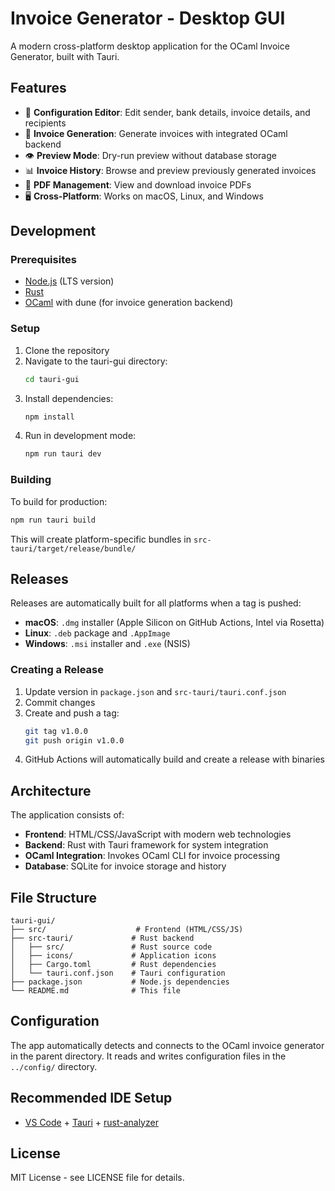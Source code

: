 # Invoice Generator - Desktop GUI

A modern cross-platform desktop application for the OCaml Invoice Generator, built with Tauri.

## Features

- 📝 **Configuration Editor**: Edit sender, bank details, invoice details, and recipients
- 🚀 **Invoice Generation**: Generate invoices with integrated OCaml backend
- 👁️ **Preview Mode**: Dry-run preview without database storage
- 📊 **Invoice History**: Browse and preview previously generated invoices
- 💾 **PDF Management**: View and download invoice PDFs
- 🖥️ **Cross-Platform**: Works on macOS, Linux, and Windows

## Development

### Prerequisites

- [Node.js](https://nodejs.org/) (LTS version)
- [Rust](https://rustup.rs/)
- [OCaml](https://ocaml.org/) with dune (for invoice generation backend)

### Setup

1. Clone the repository
2. Navigate to the tauri-gui directory:
   ```bash
   cd tauri-gui
   ```
3. Install dependencies:
   ```bash
   npm install
   ```
4. Run in development mode:
   ```bash
   npm run tauri dev
   ```

### Building

To build for production:

```bash
npm run tauri build
```

This will create platform-specific bundles in `src-tauri/target/release/bundle/`

## Releases

Releases are automatically built for all platforms when a tag is pushed:

- **macOS**: `.dmg` installer (Apple Silicon on GitHub Actions, Intel via Rosetta)
- **Linux**: `.deb` package and `.AppImage`
- **Windows**: `.msi` installer and `.exe` (NSIS)

### Creating a Release

1. Update version in `package.json` and `src-tauri/tauri.conf.json`
2. Commit changes
3. Create and push a tag:
   ```bash
   git tag v1.0.0
   git push origin v1.0.0
   ```
4. GitHub Actions will automatically build and create a release with binaries

## Architecture

The application consists of:

- **Frontend**: HTML/CSS/JavaScript with modern web technologies
- **Backend**: Rust with Tauri framework for system integration
- **OCaml Integration**: Invokes OCaml CLI for invoice processing
- **Database**: SQLite for invoice storage and history

## File Structure

```
tauri-gui/
├── src/                    # Frontend (HTML/CSS/JS)
├── src-tauri/             # Rust backend
│   ├── src/               # Rust source code
│   ├── icons/             # Application icons
│   ├── Cargo.toml         # Rust dependencies
│   └── tauri.conf.json    # Tauri configuration
├── package.json           # Node.js dependencies
└── README.md              # This file
```

## Configuration

The app automatically detects and connects to the OCaml invoice generator in the parent directory. It reads and writes configuration files in the `../config/` directory.

## Recommended IDE Setup

- [VS Code](https://code.visualstudio.com/) + [Tauri](https://marketplace.visualstudio.com/items?itemName=tauri-apps.tauri-vscode) + [rust-analyzer](https://marketplace.visualstudio.com/items?itemName=rust-lang.rust-analyzer)

## License

MIT License - see LICENSE file for details.
